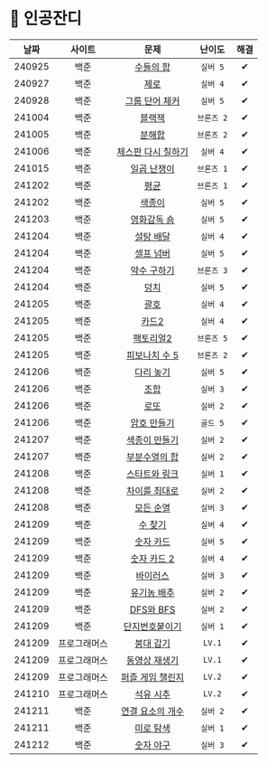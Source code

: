 # 🌱 인공잔디
|날짜|사이트|문제|난이도|해결|
|:---:|:---:|:---:|:---:|:---:|
|240925|백준|[수들의 합](https://www.acmicpc.net/problem/1789)|`실버 5`|✔|
|240927|백준|[제로](https://www.acmicpc.net/problem/10773)|`실버 4`|✔|
|240928|백준|[그룹 단어 체커](https://www.acmicpc.net/problem/1316)|`실버 5`|✔|
|241004|백준|[블랙잭](https://www.acmicpc.net/problem/2798)|`브론즈 2`|✔|
|241005|백준|[분해합](https://www.acmicpc.net/problem/2231)|`브론즈 2`|✔|
|241006|백준|[체스판 다시 칠하기](https://www.acmicpc.net/problem/1018)|`실버 4`|✔|
|241015|백준|[일곱 난쟁이](https://www.acmicpc.net/problem/2309)|`브론즈 1`|✔|
|241202|백준|[평균](https://www.acmicpc.net/problem/1546)|`브론즈 1`|✔|
|241202|백준|[색종이](https://www.acmicpc.net/problem/2563)|`실버 5`|✔|
|241203|백준|[영화감독 숌](https://www.acmicpc.net/problem/1436)|`실버 5`|✔|
|241204|백준|[설탕 배달](https://www.acmicpc.net/problem/2839)|`실버 4`|✔|
|241204|백준|[셀프 넘버](https://www.acmicpc.net/problem/4673)|`실버 5`|✔|
|241204|백준|[약수 구하기](https://www.acmicpc.net/problem/2501)|`브론즈 3`|✔|
|241204|백준|[덩치](https://www.acmicpc.net/problem/7568)|`실버 5`|✔|
|241205|백준|[괄호](https://www.acmicpc.net/problem/9012)|`실버 4`|✔|
|241205|백준|[카드2](https://www.acmicpc.net/problem/2164)|`실버 4`|✔|
|241205|백준|[팩토리얼2](https://www.acmicpc.net/problem/27433)|`브론즈 5`|✔|
|241205|백준|[피보나치 수 5](https://www.acmicpc.net/problem/10870)|`브론즈 2`|✔|
|241206|백준|[다리 놓기](https://www.acmicpc.net/problem/1010)|`실버 5`|✔|
|241206|백준|[조합](https://www.acmicpc.net/problem/2407)|`실버 3`|✔|
|241206|백준|[로또](https://www.acmicpc.net/problem/6603)|`실버 2`|✔|
|241206|백준|[암호 만들기](https://www.acmicpc.net/problem/1759)|`골드 5`|✔|
|241207|백준|[색종이 만들기](https://www.acmicpc.net/problem/2630)|`실버 2`|✔|
|241207|백준|[부분수열의 합](https://www.acmicpc.net/problem/1182)|`실버 2`|✔|
|241208|백준|[스타트와 링크](https://www.acmicpc.net/problem/14889)|`실버 1`|✔|
|241208|백준|[차이를 최대로](https://www.acmicpc.net/problem/10819)|`실버 2`|✔|
|241208|백준|[모든 순열](https://www.acmicpc.net/problem/10974)|`실버 3`|✔|
|241209|백준|[수 찾기](https://www.acmicpc.net/problem/1920)|`실버 4`|✔|
|241209|백준|[숫자 카드](https://www.acmicpc.net/problem/10815)|`실버 5`|✔|
|241209|백준|[숫자 카드 2](https://www.acmicpc.net/problem/10816)|`실버 4`|✔|
|241209|백준|[바이러스](https://www.acmicpc.net/problem/2606)|`실버 3`|✔|
|241209|백준|[유기농 배추](https://www.acmicpc.net/problem/1012)|`실버 2`|✔|
|241209|백준|[DFS와 BFS](https://www.acmicpc.net/problem/1260)|`실버 2`|✔|
|241209|백준|[단지번호붙이기](https://www.acmicpc.net/problem/2667)|`실버 1`|✔|
|241209|프로그래머스|[붕대 감기](https://school.programmers.co.kr/learn/courses/30/lessons/250137)|`LV.1`|✔|
|241209|프로그래머스|[동영상 재생기](https://school.programmers.co.kr/learn/courses/30/lessons/340213)|`LV.1`|✔|
|241209|프로그래머스|[퍼즐 게임 챌린지](https://school.programmers.co.kr/learn/courses/30/lessons/340212)|`LV.2`|✔|
|241210|프로그래머스|[석유 시추](https://school.programmers.co.kr/learn/courses/30/lessons/250136)|`LV.2`|✔|
|241211|백준|[연결 요소의 개수](https://www.acmicpc.net/problem/11724)|`실버 2`|✔|
|241211|백준|[미로 탐색](https://www.acmicpc.net/problem/2178)|`실버 1`|✔|
|241212|백준|[숫자 야구](https://www.acmicpc.net/problem/2503)|`실버 3`|✔|

